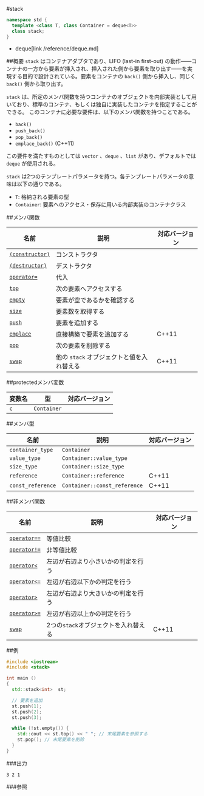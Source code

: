 #stack
```cpp
namespace std {
  template <class T, class Container = deque<T>>
  class stack;
}
```
* deque[link /reference/deque.md]

##概要
`stack` はコンテナアダプタであり、LIFO (last-in first-out) の動作――コンテナの一方から要素が挿入され、挿入された側から要素を取り出す――を実現する目的で設計されている。要素をコンテナの `back()` 側から挿入し、同じく `back()` 側から取り出す。 

`stack` は、所定のメンバ関数を持つコンテナのオブジェクトを内部実装として用いており、標準のコンテナ、もしくは独自に実装したコンテナを指定することができる。 
このコンテナに必要な要件は、以下のメンバ関数を持つことである。

- `back()`
- `push_back()`
- `pop_back()`
- `emplace_back()` (C++11)

この要件を満たすものとしては `vector` 、`deque` 、`list` があり、デフォルトでは `deque` が使用される。 

`stack` は2つのテンプレートパラメータを持つ。各テンプレートパラメータの意味は以下の通りである。

- `T`: 格納される要素の型
- `Container`: 要素へのアクセス・保存に用いる内部実装のコンテナクラス


##メンバ関数

| 名前 | 説明 | 対応バージョン |
|--------------------------------------|----------------------------|-------|
| [`(constructor)`](./stack/stack.md)  | コンストラクタ             | |
| [`(destructor)`](./stack/stack-1.md) | デストラクタ               | |
| [`operator=`](./stack/op_assign.md)  | 代入                       | |
| [`top`](./stack/top.md)              | 次の要素へアクセスする     | |
| [`empty`](./stack/empty.md)          | 要素が空であるかを確認する | |
| [`size`](./stack/size.md)            | 要素数を取得する           | |
| [`push`](./stack/push.md)            | 要素を追加する             | |
| [`emplace`](./stack/emplace.md)      | 直接構築で要素を追加する   | C++11 |
| [`pop`](./stack/pop.md)              | 次の要素を削除する         | |
| [`swap`](./stack/swap.md)            | 他の `stack` オブジェクトと値を入れ替える | C++11 |


##protectedメンバ変数

| 変数名 | 型 | 対応バージョン |
|--------|-------------|-------|
| `c`    | `Container` | |


##メンバ型

| 名前 | 説明 | 対応バージョン |
|-------------------|---------------------|-------|
| `container_type`  | `Container` | |
| `value_type`      | `Container::value_type` | |
| `size_type`       | `Container::size_type` | |
| `reference`       | `Container::reference` | C++11 |
| `const_reference` | `Container::const_reference` | C++11 |


##非メンバ関数

| 名前 | 説明 | 対応バージョン |
|---------------------------------------------|--------------------------------------|-------|
| [`operator==`](./stack/op_equal.md)         | 等値比較                             | |
| [`operator!=`](./stack/op_not_equal.md)     | 非等値比較                           | |
| [`operator<`](./stack/op_less.md)           | 左辺が右辺より小さいかの判定を行う   | |
| [`operator<=`](./stack/op_less_equal.md)    | 左辺が右辺以下かの判定を行う         | |
| [`operator>`](./stack/op_greater.md)        | 左辺が右辺より大きいかの判定を行う   | |
| [`operator>=`](./stack/op_greater_equal.md) | 左辺が右辺以上かの判定を行う         | |
| [`swap`](./stack/swap_free.md)              | 2つの`stack`オブジェクトを入れ替える | C++11 |


##例
```cpp
#include <iostream>
#include <stack>

int main ()
{
  std::stack<int>  st;

  // 要素を追加
  st.push(1);
  st.push(2);
  st.push(3);

  while (!st.empty()) {
    std::cout << st.top() << " "; // 末尾要素を参照する
    st.pop(); // 末尾要素を削除
  }
}
```

###出力
```
3 2 1 
```

###参照


